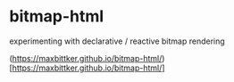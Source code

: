 # bitmap-html
experimenting with declarative / reactive bitmap rendering 

(https://maxbittker.github.io/bitmap-html/)[https://maxbittker.github.io/bitmap-html/]
